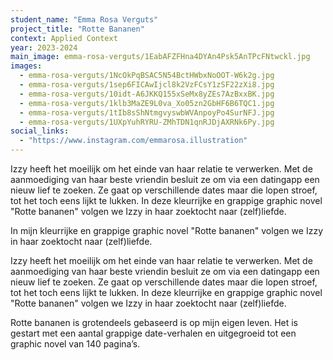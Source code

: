 ```yaml
---
student_name: "Emma Rosa Verguts"
project_title: "Rotte Bananen"
context: Applied Context
year: 2023-2024
main_image: emma-rosa-verguts/1EabAFZFHna4DYAn4Psk5AnTPcFNtwckl.jpg
images:
  - emma-rosa-verguts/1NcOkPqBSAC5N54BctHWbxNoOOT-W6k2g.jpg
  - emma-rosa-verguts/1sep6FICAwIjcl8k2VzFCsY1zSF22zXi8.jpg
  - emma-rosa-verguts/10idt-A6JKKQ155xSeMx8yZEs7AzBxxBK.jpg
  - emma-rosa-verguts/1klb3MaZE9L0va_Xo05zn2GbHF6B6TQC1.jpg
  - emma-rosa-verguts/1tIb8sShNtmgvyswbWVAnpoyPo4SurNFJ.jpg
  - emma-rosa-verguts/1UXpYuhRYRU-ZMhTDN1qnRJDjAXRNk6Py.jpg
social_links:
  - "https://www.instagram.com/emmarosa.illustration"
---
```

Izzy heeft het moeilijk om het einde van haar relatie te verwerken. Met de aanmoediging van haar beste vriendin besluit ze om via een datingapp een nieuw lief te zoeken. Ze gaat op verschillende dates maar die lopen stroef, tot het toch eens lijkt te lukken. 
In deze kleurrijke en grappige graphic novel "Rotte bananen" volgen we Izzy in haar zoektocht naar (zelf)liefde.


In mijn kleurrijke en grappige graphic novel "Rotte bananen" volgen we Izzy in haar zoektocht naar (zelf)liefde.

Izzy heeft het moeilijk om het einde van haar relatie te verwerken. Met de aanmoediging van haar beste vriendin besluit ze om via een datingapp een nieuw lief te zoeken. Ze gaat op verschillende dates maar die lopen stroef, tot het toch eens lijkt te lukken. 
In deze kleurrijke en grappige graphic novel "Rotte bananen" volgen we Izzy in haar zoektocht naar (zelf)liefde.

Rotte bananen is grotendeels gebaseerd is op mijn eigen leven. Het is gestart met een aantal grappige date-verhalen en uitgegroeid tot een graphic novel van 140 pagina’s. 


